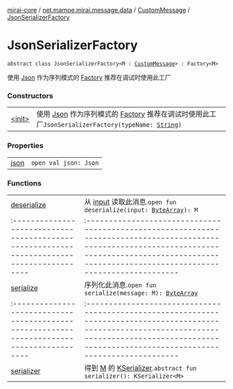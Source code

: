 [mirai-core](../../../index.md) / [net.mamoe.mirai.message.data](../../index.md) / [CustomMessage](../index.md) / [JsonSerializerFactory](./index.md)

# JsonSerializerFactory

`abstract class JsonSerializerFactory<M : `[`CustomMessage`](../index.md)`> : Factory<M>`

使用 [Json](#) 作为序列模式的 [Factory](../-factory/index.md)
推荐在调试时使用此工厂

### Constructors
|||
|:----------------------------------------------------------------------------------------|:---------------------------------------------------------------------------------------------------------------------------------------------------------------------------------------------------------|
| [&lt;init&gt;](-init-.md) | 使用 [Json](#) 作为序列模式的 [Factory](../-factory/index.md) 推荐在调试时使用此工厂`JsonSerializerFactory(typeName: `[`String`](https://kotlinlang.org/api/latest/jvm/stdlib/kotlin/-string/index.html)`)` |

### Properties
|||
|:----------------------------------------------------------------------------------------|:---------------------------------------------------------------------------------------------------------------------------------------------------------------------------------------------------------|
| [json](json.md) | `open val json: Json` |

### Functions
|||
|:----------------------------------------------------------------------------------------|:---------------------------------------------------------------------------------------------------------------------------------------------------------------------------------------------------------|
| [deserialize](deserialize.md) | 从 [input](../-factory/deserialize.md#net.mamoe.mirai.message.data.CustomMessage.Factory$deserialize(kotlin.ByteArray)/input) 读取此消息.`open fun deserialize(input: `[`ByteArray`](https://kotlinlang.org/api/latest/jvm/stdlib/kotlin/-byte-array/index.html)`): M` ||||
|:----------------------------------------------------------------------------------------|:---------------------------------------------------------------------------------------------------------------------------------------------------------------------------------------------------------|
| [serialize](serialize.md) | 序列化此消息.`open fun serialize(message: M): `[`ByteArray`](https://kotlinlang.org/api/latest/jvm/stdlib/kotlin/-byte-array/index.html) ||||
|:----------------------------------------------------------------------------------------|:---------------------------------------------------------------------------------------------------------------------------------------------------------------------------------------------------------|
| [serializer](serializer.md) | 得到 [M](index.md#M) 的 [KSerializer](#).`abstract fun serializer(): KSerializer<M>` |

